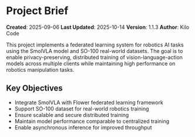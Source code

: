 # Project Brief

**Created**: 2025-09-06
**Last Updated**: 2025-10-14
**Version**: 1.1.3
**Author**: Kilo Code

This project implements a federated learning system for robotics AI tasks using the SmolVLA model and SO-100 real-world datasets. The goal is to enable privacy-preserving, distributed training of vision-language-action models across multiple clients while maintaining high performance on robotics manipulation tasks.

## Key Objectives
- Integrate SmolVLA with Flower federated learning framework
- Support SO-100 dataset for real-world robotics training
- Ensure scalable and secure distributed training
- Maintain model performance comparable to centralized training
- Enable asynchronous inference for improved throughput